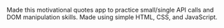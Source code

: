 Made this motivational quotes app to practice small/single API calls and DOM manipulation skills. Made using simple HTML, CSS, and JavaScript.